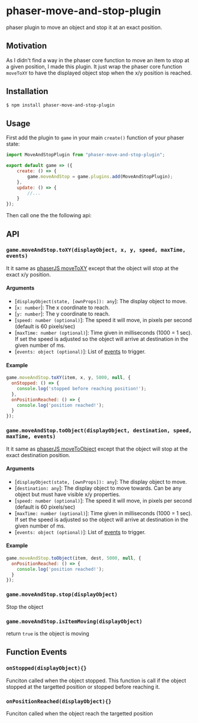 # phaser-move-and-stop-plugin

phaser plugin to move an object and stop it at an exact position.

## Motivation

As I didn't find a way in the phaser core function to move an item to stop at a given position, I made this plugin. It just wrap the phaser core function `moveToXY` to have the displayed object stop when the x/y position is reached.

## Installation

```bash
$ npm install phaser-move-and-stop-plugin
```

## Usage

First add the plugin to `game` in your main `create()` function of your phaser state:

```javascript
import MoveAndStopPlugin from "phaser-move-and-stop-plugin";

export default game => ({
	create: () => {
		game.moveAndStop = game.plugins.add(MoveAndStopPlugin);
	},
	update: () => {
		//...
	}
});
```

Then call one the the following api:

## API

### `game.moveAndStop.toXY(displayObject, x, y, speed, maxTime, events)`

It it same as [phaserJS moveToXY](https://photonstorm.github.io/phaser-ce/Phaser.Physics.Arcade.html#moveToXY) except that the object will stop at the exact x/y position.

#### Arguments

* [`displayObject(state, [ownProps]): any`]:  	The display object to move.
* [`x: number`]: The x coordinate to reach.
* [`y: number`]: The y coordinate to reach.
* [`speed: number (optional)`]: The speed it will move, in pixels per second (default is 60 pixels/sec)
* [`maxTime: number (optional)`]: Time given in milliseconds (1000 = 1 sec). If set the speed is adjusted so the object will arrive at destination in the given number of ms.
* [`events: object (optional)`]: List of [events](https://github.com/damienleroux/phaser-move-and-stop-plugin#function-events) to trigger.

#### Example

```javascript
game.moveAndStop.toXY(item, x, y, 5000, null, {
  onStopped: () => {
    console.log('stopped before reaching position!');
  },
  onPositionReached: () => {
    console.log('position reached!');
  }
});
```

###  `game.moveAndStop.toObject(displayObject, destination, speed, maxTime, events)`

It it same as [phaserJS moveToObject](https://photonstorm.github.io/phaser-ce/Phaser.Physics.Arcade.html#moveToObject) except that the object will stop at the exact destination position.

#### Arguments

* [`displayObject(state, [ownProps]): any`]:  	The display object to move.
* [`destination: any`]: The display object to move towards. Can be any object but must have visible x/y properties.
* [`speed: number (optional)`]: The speed it will move, in pixels per second (default is 60 pixels/sec)
* [`maxTime: number (optional)`]: Time given in milliseconds (1000 = 1 sec). If set the speed is adjusted so the object will arrive at destination in the given number of ms.
* [`events: object (optional)`]: List of [events](https://github.com/damienleroux/phaser-move-and-stop-plugin#function-events) to trigger.

#### Example

```javascript
game.moveAndStop.toObject(item, dest, 5000, null, {
  onPositionReached: () => {
    console.log('position reached!');
  }
});
```

### `game.moveAndStop.stop(displayObject)`

Stop the object

### `game.moveAndStop.isItemMoving(displayObject)`

return `true` is the object is moving

## Function Events

### `onStopped(displayObject){}`

Funciton called when the object stopped. This function is call if the object stopped at the targetted position or stopped before reaching it.

### `onPositionReached(displayObject){}`

Funciton called when the object reach the targetted position


